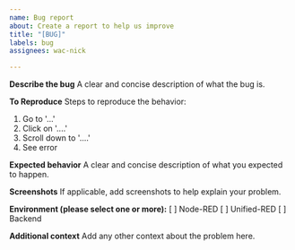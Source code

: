 ```yaml
---
name: Bug report
about: Create a report to help us improve
title: "[BUG]"
labels: bug
assignees: wac-nick

---
```


**Describe the bug**
A clear and concise description of what the bug is.

**To Reproduce**
Steps to reproduce the behavior:
1. Go to '...'
2. Click on '....'
3. Scroll down to '....'
4. See error

**Expected behavior**
A clear and concise description of what you expected to happen.

**Screenshots**
If applicable, add screenshots to help explain your problem.

**Environment (please select one or more):**
[ ] Node-RED
[ ] Unified-RED
[ ] Backend

**Additional context**
Add any other context about the problem here.
